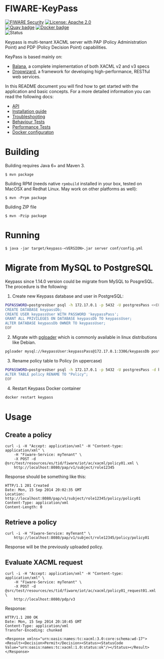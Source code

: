 # FIWARE-KeyPass

[![FIWARE Security](https://nexus.lab.fiware.org/static/badges/chapters/security.svg)](https://www.fiware.org/developers/catalogue/)
[![License: Apache 2.0](https://img.shields.io/github/license/telefonicaid/fiware-keypass.svg)](https://opensource.org/licenses/Apache-2.0)
<br/>
[![Quay badge](https://img.shields.io/badge/quay.io-fiware%2Fkeyspass-grey?logo=red%20hat&labelColor=EE0000)](https://quay.io/repository/fiware/keyspass)
[![Docker badge](https://img.shields.io/badge/docker-telefonicaiot%2Ffiware--keypass-blue?logo=docker)](https://hub.docker.com/r/telefonicaiot/fiware-keypass/)
<br/>
![Status](https://nexus.lab.fiware.org/static/badges/statuses/incubating.svg)

Keypass is multi-tenant XACML server with PAP (Policy Administration Point) and
PDP (Policy Decision Point) capabilities.

KeyPass is based mainly on:

* [Balana](https://github.com/wso2/commons/tree/master/balana),
  a complete implementation of both XACML v2 and v3 specs
* [Dropwizard](http://dropwizard.io), a framework for developing
  high-performance, RESTful web services.

In this README document you will find how to get started with the application and
basic concepts. For a more detailed information you can read the following docs:

* [API](API.md)
* [Installation guide](INSTALL.md)
* [Troubleshooting](TROUBLESHOOTING.md)
* [Behaviour Tests](https://github.com/telefonicaid/fiware-keypass/tree/master/src/behavior/README.md)
* [Performance Tests](https://github.com/telefonicaid/fiware-keypass/tree/master/jmeter-test-plan.jmx)
* [Docker configuraton](DOCKER.md)


# Building

Building requires Java 6+ and Maven 3.

```
$ mvn package
```

Building RPM (needs native `rpmbuild` installed in your box, tested on MacOSX
and Redhat Linux. May work on other platforms as well):

```
$ mvn -Prpm package
```

Building ZIP file

```
$ mvn -Pzip package
```

# Running

```
$ java -jar target/keypass-<VERSION>.jar server conf/config.yml
```

# Migrate from MySQL to PostgreSQL
Keypass since 1.14.0 version could be migrate from MySQL to PosgreSQL.
The procedure is the following:

1. Create new Keypass database and user in PostgreSQL:
```sh
PGPASSWORD=postgresUser psql -h 172.17.0.1 -p 5432 -U postgresPass <<EOF
CREATE DATABASE keypassDb;
CREATE USER keypassUser WITH PASSWORD 'keypassPass';
GRANT ALL PRIVILEGES ON DATABASE keypassDb TO keypassUser;
ALTER DATABASE keypassDb OWNER TO keypassUser;
EOF
```


2. Migrate with [pgloader](https://pgloader.io/) which is commonly available in linux distributions like Debian.
```sh
pgloader mysql://keypassUser:keypassPass@172.17.0.1:3306/keypassDb postgresql://keypassUser:keypassPass@172.17.0.1:5432/keypassDb
```

3. Rename policy table to Policy (in uppercase)
```sh
PGPASSWORD=postgresUser psql -h 172.17.0.1 -p 5432 -U postgresPass -d keypassDb <<EOF
ALTER TABLE policy RENAME TO "Policy";
EOF
```

4. Restart Keypass Docker container
```sh
docker restart keypass
```



# Usage

## Create a policy

```
curl -i -H "Accept: application/xml" -H "Content-type: application/xml" \
    -H "Fiware-Service: myTenant" \
    -X POST -d @src/test/resources/es/tid/fiware/iot/ac/xacml/policy01.xml \
    http://localhost:8080/pap/v1/subject/role12345
```

Response should be something like this:

```
HTTP/1.1 201 Created
Date: Mon, 15 Sep 2014 20:02:35 GMT
Location: http://localhost:8080/pap/v1/subject/role12345/policy/policy01
Content-Type: application/xml
Content-Length: 0
```

## Retrieve a policy

```
curl -i -H "Fiware-Service: myTenant" \
    http://localhost:8080/pap/v1/subject/role12345/policy/policy01
```

Response will be the previously uploaded policy.

## Evaluate XACML request

```
curl -i -H "Accept: application/xml" -H "Content-type: application/xml" \
    -H "Fiware-Service: myTenant" \
    -X POST -d @src/test/resources/es/tid/fiware/iot/ac/xacml/policy01_request01.xml \
    http://localhost:8080/pdp/v3
```
Response:

```
HTTP/1.1 200 OK
Date: Mon, 15 Sep 2014 20:10:45 GMT
Content-Type: application/xml
Transfer-Encoding: chunked

<Response xmlns="urn:oasis:names:tc:xacml:3.0:core:schema:wd-17"><Result><Decision>Permit</Decision><Status><StatusCode Value="urn:oasis:names:tc:xacml:1.0:status:ok"/></Status></Result></Response>
```
